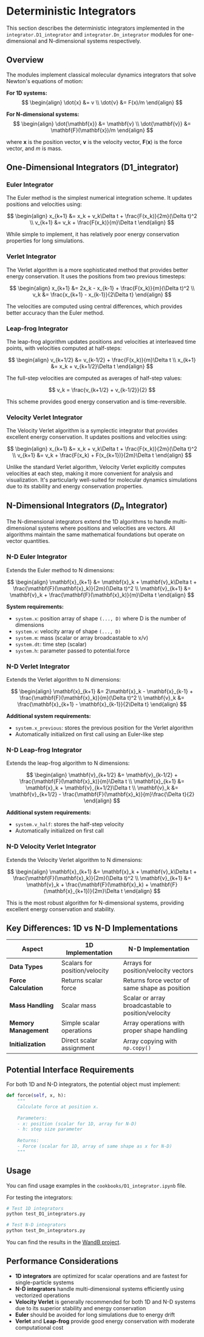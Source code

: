# Deterministic Integrators

This section describes the deterministic integrators implemented in the `integrator.D1_integrator` and `integrator.Dn_integrator` modules for one-dimensional and N-dimensional systems respectively.

## Overview

The modules implement classical molecular dynamics integrators that solve Newton's equations of motion:

**For 1D systems:**
$$
\begin{align}
\dot{x} &= v \\
\dot{v} &= F(x)/m
\end{align}
$$

**For N-dimensional systems:**
$$
\begin{align}
\dot{\mathbf{x}} &= \mathbf{v} \\
\dot{\mathbf{v}} &= \mathbf{F}(\mathbf{x})/m
\end{align}
$$

where $\mathbf{x}$ is the position vector, $\mathbf{v}$ is the velocity vector, $\mathbf{F}(\mathbf{x})$ is the force vector, and $m$ is mass.

## One-Dimensional Integrators (D1_integrator)

### Euler Integrator

The Euler method is the simplest numerical integration scheme. It updates positions and velocities using:

$$
\begin{align}
x_{k+1} &= x_k + v_k\Delta t + \frac{F(x_k)}{2m}(\Delta t)^2 \\
v_{k+1} &= v_k + \frac{F(x_k)}{m}\Delta t
\end{align}
$$

While simple to implement, it has relatively poor energy conservation properties for long simulations.

### Verlet Integrator

The Verlet algorithm is a more sophisticated method that provides better energy conservation. It uses the positions from two previous timesteps:

$$
\begin{align}
x_{k+1} &= 2x_k - x_{k-1} + \frac{F(x_k)}{m}(\Delta t)^2 \\
v_k &= \frac{x_{k+1} - x_{k-1}}{2\Delta t}
\end{align}
$$

The velocities are computed using central differences, which provides better accuracy than the Euler method.

### Leap-frog Integrator

The leap-frog algorithm updates positions and velocities at interleaved time points, with velocities computed at half-steps:

$$
\begin{align}
v_{k+1/2} &= v_{k-1/2} + \frac{F(x_k)}{m}\Delta t \\
x_{k+1} &= x_k + v_{k+1/2}\Delta t
\end{align}
$$

The full-step velocities are computed as averages of half-step values:

$$
v_k = \frac{v_{k+1/2} + v_{k-1/2}}{2}
$$

This scheme provides good energy conservation and is time-reversible.

### Velocity Verlet Integrator

The Velocity Verlet algorithm is a symplectic integrator that provides excellent energy conservation. It updates positions and velocities using:

$$
\begin{align}
x_{k+1} &= x_k + v_k\Delta t + \frac{F(x_k)}{2m}(\Delta t)^2 \\
v_{k+1} &= v_k + \frac{F(x_k) + F(x_{k+1})}{2m}\Delta t
\end{align}
$$

Unlike the standard Verlet algorithm, Velocity Verlet explicitly computes velocities at each step, making it more convenient for analysis and visualization. It's particularly well-suited for molecular dynamics simulations due to its stability and energy conservation properties.

## N-Dimensional Integrators ($D_n$ Integrator)

The N-dimensional integrators extend the 1D algorithms to handle multi-dimensional systems where positions and velocities are vectors. All algorithms maintain the same mathematical foundations but operate on vector quantities.

### N-D Euler Integrator

Extends the Euler method to N dimensions:

$$
\begin{align}
\mathbf{x}_{k+1} &= \mathbf{x}_k + \mathbf{v}_k\Delta t + \frac{\mathbf{F}(\mathbf{x}_k)}{2m}(\Delta t)^2 \\
\mathbf{v}_{k+1} &= \mathbf{v}_k + \frac{\mathbf{F}(\mathbf{x}_k)}{m}\Delta t
\end{align}
$$

**System requirements:**
- `system.x`: position array of shape `(..., D)` where D is the number of dimensions
- `system.v`: velocity array of shape `(..., D)`
- `system.m`: mass (scalar or array broadcastable to x/v)
- `system.dt`: time step (scalar)
- `system.h`: parameter passed to potential.force

### N-D Verlet Integrator

Extends the Verlet algorithm to N dimensions:

$$
\begin{align}
\mathbf{x}_{k+1} &= 2\mathbf{x}_k - \mathbf{x}_{k-1} + \frac{\mathbf{F}(\mathbf{x}_k)}{m}(\Delta t)^2 \\
\mathbf{v}_k &= \frac{\mathbf{x}_{k+1} - \mathbf{x}_{k-1}}{2\Delta t}
\end{align}
$$

**Additional system requirements:**
- `system.x_previous`: stores the previous position for the Verlet algorithm
- Automatically initialized on first call using an Euler-like step

### N-D Leap-frog Integrator

Extends the leap-frog algorithm to N dimensions:

$$
\begin{align}
\mathbf{v}_{k+1/2} &= \mathbf{v}_{k-1/2} + \frac{\mathbf{F}(\mathbf{x}_k)}{m}\Delta t \\
\mathbf{x}_{k+1} &= \mathbf{x}_k + \mathbf{v}_{k+1/2}\Delta t \\
\mathbf{v}_k &= \mathbf{v}_{k+1/2} - \frac{\mathbf{F}(\mathbf{x}_k)}{m}\frac{\Delta t}{2}
\end{align}
$$

**Additional system requirements:**
- `system.v_half`: stores the half-step velocity
- Automatically initialized on first call

### N-D Velocity Verlet Integrator

Extends the Velocity Verlet algorithm to N dimensions:

$$
\begin{align}
\mathbf{x}_{k+1} &= \mathbf{x}_k + \mathbf{v}_k\Delta t + \frac{\mathbf{F}(\mathbf{x}_k)}{2m}(\Delta t)^2 \\
\mathbf{v}_{k+1} &= \mathbf{v}_k + \frac{\mathbf{F}(\mathbf{x}_k) + \mathbf{F}(\mathbf{x}_{k+1})}{2m}\Delta t
\end{align}
$$

This is the most robust algorithm for N-dimensional systems, providing excellent energy conservation and stability.

## Key Differences: 1D vs N-D Implementations

| Aspect | 1D Implementation | N-D Implementation |
|--------|-------------------|-------------------|
| **Data Types** | Scalars for position/velocity | Arrays for position/velocity vectors |
| **Force Calculation** | Returns scalar force | Returns force vector of same shape as position |
| **Mass Handling** | Scalar mass | Scalar or array broadcastable to position/velocity |
| **Memory Management** | Simple scalar operations | Array operations with proper shape handling |
| **Initialization** | Direct scalar assignment | Array copying with `np.copy()` |

## Potential Interface Requirements

For both 1D and N-D integrators, the potential object must implement:

```python
def force(self, x, h):
    """
    Calculate force at position x.
    
    Parameters:
    - x: position (scalar for 1D, array for N-D)
    - h: step size parameter
    
    Returns:
    - Force (scalar for 1D, array of same shape as x for N-D)
    """
```

## Usage

You can find usage examples in the `cookbooks/D1_integrator.ipynb` file.

For testing the integrators:

```bash
# Test 1D integrators
python test_D1_integrators.py

# Test N-D integrators 
python test_Dn_integrators.py
```

You can find the results in the [WandB project](https://wandb.ai/asarigun/integrator-comparison).

## Performance Considerations

- **1D integrators** are optimized for scalar operations and are fastest for single-particle systems
- **N-D integrators** handle multi-dimensional systems efficiently using vectorized operations
- **Velocity Verlet** is generally recommended for both 1D and N-D systems due to its superior stability and energy conservation
- **Euler** should be avoided for long simulations due to energy drift
- **Verlet** and **Leap-frog** provide good energy conservation with moderate computational cost

